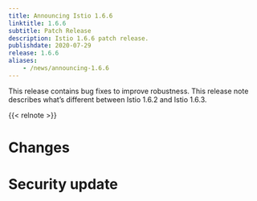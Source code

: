 ```yaml
---
title: Announcing Istio 1.6.6
linktitle: 1.6.6
subtitle: Patch Release
description: Istio 1.6.6 patch release.
publishdate: 2020-07-29
release: 1.6.6
aliases:
    - /news/announcing-1.6.6
---
```

This release contains bug fixes to improve robustness. This release note describes what’s different between Istio 1.6.2 and Istio 1.6.3.

{{< relnote >}}

# Changes

<!-- releaseNotes  -->

# Security update

<!-- securityNotes -->
